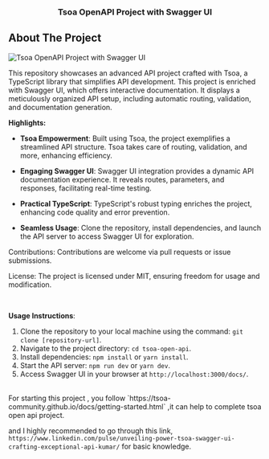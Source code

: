  <h3 align="center">Tsoa OpenAPI Project with Swagger UI</h3>

<!-- TABLE OF CONTENTS
<details>
  <summary>Table of Contents</summary>
  <ol>
    <li>
      <a href="#about-the-project">About The Project</a>
      <ul>
        <li><a href="#built-with">Built With</a></li>
      </ul>
    </li>
    <li>
      <a href="#getting-started">Getting Started</a>
      <ul>
        <li><a href="#prerequisites">Prerequisites</a></li>
        <li><a href="#installation">Installation</a></li>
      </ul>
    </li>
    <li><a href="#usage">Usage</a></li>
   
   
  </ol>
</details>
 -->
<!-- ABOUT THE PROJECT -->

## About The Project
![Tsoa OpenAPI Project with Swagger UI](https://github.com/NishantCoder108/tsoa-open-api/assets/69218488/e9a54504-fe89-4208-a8c8-11b707eaceca)



This repository showcases an advanced API project crafted with Tsoa, a TypeScript library that simplifies API development. This project is enriched with Swagger UI, which offers interactive documentation. It displays a meticulously organized API setup, including automatic routing, validation, and documentation generation.

**Highlights:**

- **Tsoa Empowerment**: Built using Tsoa, the project exemplifies a streamlined API structure. Tsoa takes care of routing, validation, and more, enhancing efficiency.

- **Engaging Swagger UI**: Swagger UI integration provides a dynamic API documentation experience. It reveals routes, parameters, and responses, facilitating real-time testing.

- **Practical TypeScript**: TypeScript's robust typing enriches the project, enhancing code quality and error prevention.

- **Seamless Usage**: Clone the repository, install dependencies, and launch the API server to access Swagger UI for exploration.

Contributions: Contributions are welcome via pull requests or issue submissions.

License: The project is licensed under MIT, ensuring freedom for usage and modification.


<br />

**Usage Instructions**:

1. Clone the repository to your local machine using the command: `git clone [repository-url]`.
2. Navigate to the project directory: `cd tsoa-open-api`.
3. Install dependencies: `npm install` or `yarn install`.
4. Start the API server: `npm run dev` or `yarn dev`.
5. Access Swagger UI in your browser at `http://localhost:3000/docs/`.

<br />
For starting this project , you follow `https://tsoa-community.github.io/docs/getting-started.html` ,it can help to complete tsoa open api project. 


and I highly recommended to go through this link, `https://www.linkedin.com/pulse/unveiling-power-tsoa-swagger-ui-crafting-exceptional-api-kumar/` for basic knowledge.





















